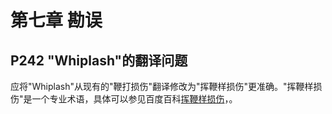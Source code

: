 # 第七章 勘误
## P242 "Whiplash"的翻译问题
应将"Whiplash"从现有的"鞭打损伤"翻译修改为"挥鞭样损伤"更准确。"挥鞭样损伤"是一个专业术语，具体可以参见百度百科[挥鞭样损伤](https://baike.baidu.com/item/%E6%8C%A5%E9%9E%AD%E6%A0%B7%E6%8D%9F%E4%BC%A4/543763)，。
